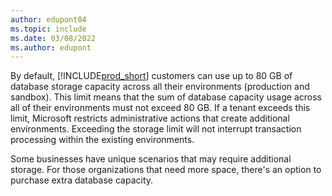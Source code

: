 ```yaml
---
author: edupont04
ms.topic: include
ms.date: 03/08/2022
ms.author: edupont
---
```

By default, [!INCLUDE[prod_short](prod_short.md)] customers can use up to 80 GB of database storage capacity across all their environments (production and sandbox). This limit means that the sum of database capacity usage across all of their environments must not exceed 80 GB. If a tenant exceeds this limit, Microsoft restricts administrative actions that create additional environments. Exceeding the storage limit will not interrupt transaction processing within the existing environments.  

Some businesses have unique scenarios that may require additional storage. For those organizations that need more space, there's an option to purchase extra database capacity.  